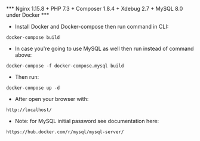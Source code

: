 *** Nginx 1.15.8 + PHP 7.3 + Composer 1.8.4 + Xdebug 2.7 + MySQL 8.0 under Docker ***

* Install Docker and Docker-compose then run command in CLI:

`docker-compose build`

* In case you're going to use MySQL as well then run instead of command above:

`docker-compose -f docker-compose.mysql build`

* Then run:

`docker-compose up -d`

* After open your browser with:

`http://localhost/`

* Note: for MySQL initial password see documentation here:

`https://hub.docker.com/r/mysql/mysql-server/`